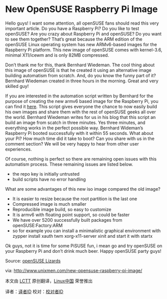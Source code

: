 New OpenSUSE Raspberry Pi Image
===============================

Hello guys! I want some attention, all openSUSE fans should read this very important article. Do you have a Raspberry Pi? Do you like to test openSUSE? Are you crazy about Raspberry Pi and openSUSE? Do you want to see them together? That’s great because the ARM edition of the openSUSE Linux operating system has new ARMv6-based images for the Raspberry Pi platform. This new image of openSUSE comes with kernel-3.6, minimal X11/icewm and is only 82MB compressed.

Don’t thank me for this, thank Bernhard Wiedeman. The cool thing about this image of openSUSE is that he created it using an alternative image building automatism from scratch. And, do you know the funny part of it? Bernhard Wiedeman created in three hours in the morning. Great and very skilled guy!

If you are interested in the automation script written by Bernhard for the purpose of creating the new armv6 based image for the Raspberry Pi, you can find it [here][1]. This script gives everyone the chance to now easily build his own images and share them with the rest of openSUSE geeks all over the world. Bernhard Wiedeman writes for us in his blog that this script an build an image from scatch in three minutes. Yes three minutes, and everything works in the perfect possible way. Bernhard Wideman’s Raspberry Pi booted successfully with it within 55 seconds. What about your Pi? How much time did it take to boot? Can you share with us in the comment section? We will be very happy to hear from other user experiences.

Of course, nothing is perfect so there are remaining open issues with this automatism process. These remaining issues are listed below.

- the repo key is initially untrusted
- build scripts have no error handling

What are some advantages of this new iso image compared  the old image?

- It is easier to resize because the root partition is the last one
- Compressed image is much smaller
- Reproducible image build, so easy to customize
- It is armv6 with floating point support, so could be faster
- We have over 5200 successfully built packages from openSUSE:Factory:ARM
- so for example you can install a minimalistic graphical environment with zypper install xauth twm xorg-x11-server xinit and start it with startx

Ok guys, not it is time for some PiSUSE fun, i mean go and try openSUSE on your Raspberry Pi and don’t drink much beer. Happy openSUSE party guys!

Source: [openSUSE Lizards][2]

via: http://www.unixmen.com/new-opensuse-raspberry-pi-image/

本文由 [LCTT][] 原创翻译，[Linux中国][] 荣誉推出

译者：[译者ID][] 校对：[校对者ID][]

[LCTT]:https://github.com/LCTT/TranslateProject
[Linux中国]:http://linux.cn/portal.php
[译者ID]:http://linux.cn/space/译者ID
[校对者ID]:http://linux.cn/space/校对者ID

[1]:https://build.opensuse.org/package/show/devel:ARM:Factory:Contrib:RaspberryPi/altimagebuild
[2]:https://lizards.opensuse.org/2013/09/07/new-raspberry-pi-image/

